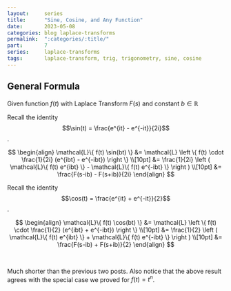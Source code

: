 ```yaml
---
layout:     series
title:      "Sine, Cosine, and Any Function"
date:       2023-05-08
categories: blog laplace-transforms
permalink:  ":categories/:title/"
part:       7
series:     laplace-transforms
tags:       laplace-transform, trig, trigonometry, sine, cosine
---
```


## General Formula

Given function $f(t)$ with Laplace Transform $F(s)$ and constant $b \in \mathbb{R}$

Recall the identity $$\sin(t) = \frac{e^{it} - e^{-it}}{2i}$$.

$$
\begin{align}
    \mathcal{L}\{ f(t) \sin(bt) \}
    &= \mathcal{L} \left \{ f(t) \cdot \frac{1}{2i} (e^{ibt} - e^{-ibt}) \right \} \\[10pt]
    &= \frac{1}{2i} \left ( \mathcal{L}\{ f(t) e^{ibt} \} - \mathcal{L}\{ f(t) e^{-ibt} \} \right ) \\[10pt]
    &= \frac{F(s-ib) - F(s+ib)}{2i}
\end{align}
$$


Recall the identity $$\cos(t) = \frac{e^{it} + e^{-it}}{2}$$.

$$
\begin{align}
    \mathcal{L}\{ f(t) \cos(bt) \}
    &= \mathcal{L} \left \{ f(t) \cdot \frac{1}{2} (e^{ibt} + e^{-ibt}) \right \} \\[10pt]
    &= \frac{1}{2} \left ( \mathcal{L}\{ f(t) e^{ibt} \} + \mathcal{L}\{ f(t) e^{-ibt} \} \right ) \\[10pt]
    &= \frac{F(s-ib) + F(s+ib)}{2}
\end{align}
$$

<br>

Much shorter than the previous two posts. Also notice that the above result agrees with the special case we proved for $f(t) = t^n$.